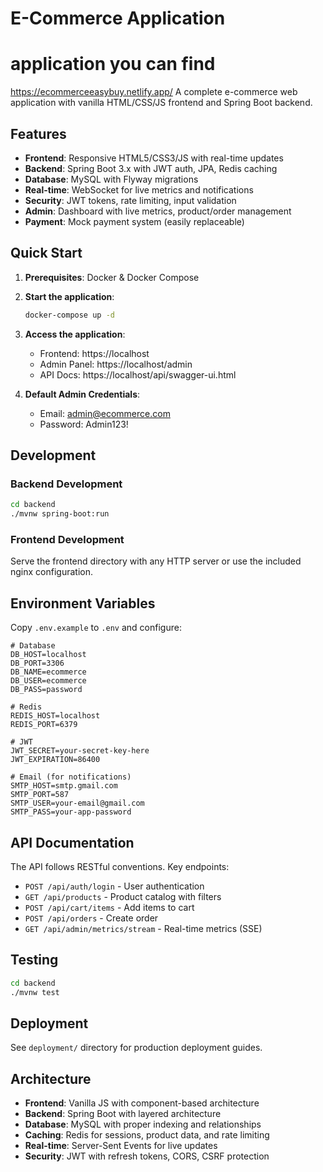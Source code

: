 # E-Commerce Application
# application you can find 
https://ecommerceeasybuy.netlify.app/
A complete e-commerce web application with vanilla HTML/CSS/JS frontend and Spring Boot backend.

## Features

- **Frontend**: Responsive HTML5/CSS3/JS with real-time updates
- **Backend**: Spring Boot 3.x with JWT auth, JPA, Redis caching
- **Database**: MySQL with Flyway migrations
- **Real-time**: WebSocket for live metrics and notifications
- **Security**: JWT tokens, rate limiting, input validation
- **Admin**: Dashboard with live metrics, product/order management
- **Payment**: Mock payment system (easily replaceable)

## Quick Start

1. **Prerequisites**: Docker & Docker Compose

2. **Start the application**:
   ```bash
   docker-compose up -d
   ```

3. **Access the application**:
   - Frontend: https://localhost
   - Admin Panel: https://localhost/admin
   - API Docs: https://localhost/api/swagger-ui.html

4. **Default Admin Credentials**:
   - Email: admin@ecommerce.com
   - Password: Admin123!

## Development

### Backend Development
```bash
cd backend
./mvnw spring-boot:run
```

### Frontend Development
Serve the frontend directory with any HTTP server or use the included nginx configuration.

## Environment Variables

Copy `.env.example` to `.env` and configure:

```env
# Database
DB_HOST=localhost
DB_PORT=3306
DB_NAME=ecommerce
DB_USER=ecommerce
DB_PASS=password

# Redis
REDIS_HOST=localhost
REDIS_PORT=6379

# JWT
JWT_SECRET=your-secret-key-here
JWT_EXPIRATION=86400

# Email (for notifications)
SMTP_HOST=smtp.gmail.com
SMTP_PORT=587
SMTP_USER=your-email@gmail.com
SMTP_PASS=your-app-password
```

## API Documentation

The API follows RESTful conventions. Key endpoints:

- `POST /api/auth/login` - User authentication
- `GET /api/products` - Product catalog with filters
- `POST /api/cart/items` - Add items to cart
- `POST /api/orders` - Create order
- `GET /api/admin/metrics/stream` - Real-time metrics (SSE)

## Testing

```bash
cd backend
./mvnw test
```

## Deployment

See `deployment/` directory for production deployment guides.

## Architecture

- **Frontend**: Vanilla JS with component-based architecture
- **Backend**: Spring Boot with layered architecture
- **Database**: MySQL with proper indexing and relationships
- **Caching**: Redis for sessions, product data, and rate limiting
- **Real-time**: Server-Sent Events for live updates
- **Security**: JWT with refresh tokens, CORS, CSRF protection
